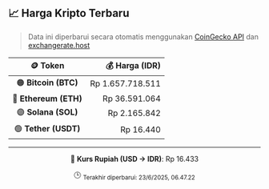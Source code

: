 

<!-- HARGA_KRIPTO -->
## 📈 Harga Kripto Terbaru

> Data ini diperbarui secara otomatis menggunakan [CoinGecko API](https://www.coingecko.com/) dan [exchangerate.host](https://exchangerate.host/)

<div align="center">

| 🪙 Token | 💰 Harga (IDR) |
|:------:|---------------:|
| 🟠 **Bitcoin (BTC)**   | Rp 1.657.718.511 |
| 🔵 **Ethereum (ETH)**  | Rp 36.591.064 |
| 🟣 **Solana (SOL)**    | Rp 2.165.842 |
| 🟢 **Tether (USDT)**   | Rp 16.440 |

---

💱 **Kurs Rupiah (USD → IDR)**: Rp 16.433

🕒 <sub>Terakhir diperbarui: 23/6/2025, 06.47.22</sub>

</div>
<!-- /HARGA_KRIPTO -->